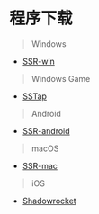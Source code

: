 # 程序下载

> Windows

- [SSR-win](download/ssr-win.7z)

> Windows Game

- [SSTap](download/SSTap.7z)

> Android

- [SSR-android](download/ssr-android.apk)

> macOS

- [SSR-mac](download/ssr-mac.dmg)

> iOS

- [Shadowrocket](https://jingyan.baidu.com/article/63acb44a1e1b8661fcc17e3c.html)